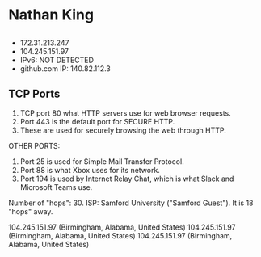 # Nathan King
##
- 172.31.213.247
- 104.245.151.97
- IPv6: NOT DETECTED
- github.com IP: 140.82.112.3
## TCP Ports
1. TCP port 80 what HTTP servers use for web browser requests.
2. Port 443 is the default port for SECURE HTTP.
3. These are used for securely browsing the web through HTTP.

OTHER PORTS:
1. Port 25 is used for Simple Mail Transfer Protocol.
2. Port 88 is what Xbox uses for its network. 
3. Port 194 is used by Internet Relay Chat, which is what Slack and Microsoft Teams use. 

Number of "hops": 30.
ISP: Samford University ("Samford Guest").
It is 18 "hops" away.

104.245.151.97 (Birmingham, Alabama, United States)
104.245.151.97 (Birmingham, Alabama, United States)
104.245.151.97 (Birmingham, Alabama, United States)
